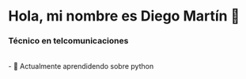 # Hola, mi nombre es Diego Martín 👋
### Técnico en telcomunicaciones
</br>
- 🌱 Actualmente aprendidendo sobre python
  
<!--
**diegofalces/diegofalces** is a ✨ _special_ ✨ repository because its `README.md` (this file) appears on your GitHub profile.

Here are some ideas to get you started:

- 🔭 I’m currently working on ...
- 🌱 I’m currently learning ...
- 👯 I’m looking to collaborate on ...
- 🤔 I’m looking for help with ...
- 💬 Ask me about ...
- 📫 How to reach me: ...
- 😄 Pronouns: ...
- ⚡ Fun fact: ...
-->
